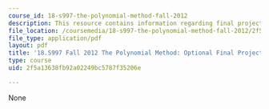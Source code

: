 ```yaml
---
course_id: 18-s997-the-polynomial-method-fall-2012
description: This resource contains information regarding final project.
file_location: /coursemedia/18-s997-the-polynomial-method-fall-2012/2f5a13638fb92a02249bc5787f35206e_MIT18_S997F12_projlist.pdf
file_type: application/pdf
layout: pdf
title: '18.S997 Fall 2012 The Polynomial Method: Optional Final Project'
type: course
uid: 2f5a13638fb92a02249bc5787f35206e

---
```

None